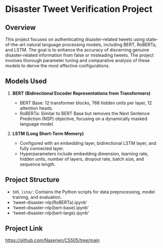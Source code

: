 # Disaster Tweet Verification Project

## Overview
This project focuses on authenticating disaster-related tweets using state-of-the-art natural language processing models, including BERT, RoBERTa, and LSTM. The goal is to enhance the accuracy of discerning genuine disaster-related information from false or misleading tweets. The project involves thorough parameter tuning and comparative analysis of these models to derive the most effective configurations.

## Models Used
1. **BERT (Bidirectional Encoder Representations from Transformers)**
   - BERT Base: 12 transformer blocks, 768 hidden units per layer, 12 attention heads.
   - RoBERTa: Similar to BERT Base but removes the Next Sentence Prediction (NSP) objective, focusing on a dynamically masked language model.

2. **LSTM (Long Short-Term Memory)**
   - Configured with an embedding layer, bidirectional LSTM layer, and fully connected layer.
   - Hyperparameters include embedding dimension, learning rate, hidden units, number of layers, dropout rate, batch size, and sequence length.

## Project Structure
- `505_lstm/`: Contains the Python scripts for data preprocessing, model training, and evaluation.
- 'tweet-disaster-nlp(RoBERTa).ipynb'
- 'tweet-disaster-nlp(bert-base).ipynb'
- 'tweet-disaster-nlp(bert-large).ipynb'

## Project Link
https://github.com/Naserien/CS505/tree/main
